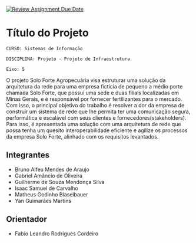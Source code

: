 [![Review Assignment Due Date](https://classroom.github.com/assets/deadline-readme-button-22041afd0340ce965d47ae6ef1cefeee28c7c493a6346c4f15d667ab976d596c.svg)](https://classroom.github.com/a/yI2ip9hY)
# Título do Projeto

`CURSO: Sistemas de Informação`

`DISCIPLINA: Projeto - Projeto de Infraestrutura`

`Eixo: 5`

O projeto Solo Forte Agropecuária visa estruturar uma solução da arquitetura da rede para uma empresa fictícia de pequeno a médio porte chamada Solo Forte, que possui uma sede e duas filiais localizadas em Minas Gerais, e é responsável por fornecer fertilizantes para o mercado. Com isso, o principal objetivo do trabalho é resolver a dor da empresa de construir um sistema de rede que lhe permita ter uma comunicação segura, performática e escalável com seus clientes e fornecedores(stakeholders). Para isso, é apresentada uma solução com uma arquitetura de rede que possa tenha um quesito interoperabilidade eficiente e agilize os processos da empresa Solo Forte, alinhado com os requisitos levantados.

## Integrantes

* Bruno Alfeu Mendes de Araujo
* Gabriel Amâncio de Oliveira
* Guilherme de Souza Mendonça Silva
* Isaac Samuel de Carvalho 
* Matheus Godinho Blaselbauer
* Yan Guimarães Martins

## Orientador

* Fabio Leandro Rodrigues Cordeiro


